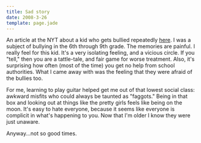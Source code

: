 ```yaml
---
title: Sad story
date: 2008-3-26
template: page.jade
---
```


An article at the NYT about a kid who gets bullied repeatedly [here](http://www.nytimes.com/2008/03/24/us/24land.html?ref=opinion).
I was a subject of bullying in the 6th through 9th grade. The memories
are painful. I really feel for this kid. It's a very isolating feeling,
and a vicious circle. If you "tell," then you are a tattle-tale, and fair
game for worse treatment. Also, it's surprising how often (most of the
time) you get no help from school authorities. What I came away with was
the feeling that they were afraid of the bullies too.
  
  
For me, learning to play guitar helped get me out of that lowest social
class: awkward misfits who could always be taunted as "faggots." Being
in that box and looking out at things like the pretty girls feels like
being on the moon. It's easy to hate everyone, because it seems like everyone
is complicit in what's happening to you. Now that I'm older I know they
were just unaware.
  
  
Anyway...not so good times.
